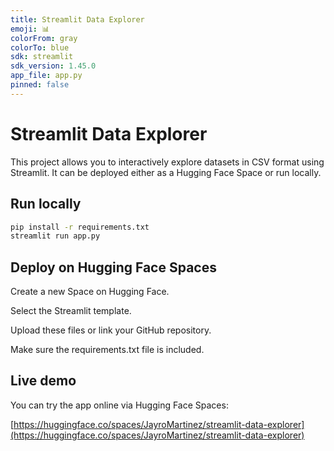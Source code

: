 ```yaml
---
title: Streamlit Data Explorer
emoji: 📊
colorFrom: gray
colorTo: blue
sdk: streamlit
sdk_version: 1.45.0
app_file: app.py
pinned: false
---
```


# Streamlit Data Explorer

This project allows you to interactively explore datasets in CSV format using Streamlit. It can be deployed either as a Hugging Face Space or run locally.

## Run locally

```bash
pip install -r requirements.txt
streamlit run app.py
```

## Deploy on Hugging Face Spaces
Create a new Space on Hugging Face.

Select the Streamlit template.

Upload these files or link your GitHub repository.

Make sure the requirements.txt file is included.

## Live demo

You can try the app online via Hugging Face Spaces:

[https://huggingface.co/spaces/JayroMartinez/streamlit-data-explorer](https://huggingface.co/spaces/JayroMartinez/streamlit-data-explorer)
